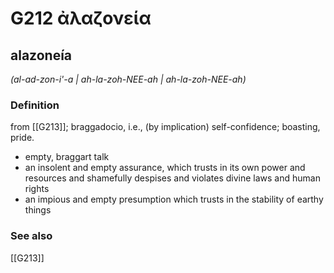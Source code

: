# G212 ἀλαζονεία

## alazoneía

_(al-ad-zon-i'-a | ah-la-zoh-NEE-ah | ah-la-zoh-NEE-ah)_

### Definition

from [[G213]]; braggadocio, i.e., (by implication) self-confidence; boasting, pride.

- empty, braggart talk
- an insolent and empty assurance, which trusts in its own power and resources and shamefully despises and violates divine laws and human rights
- an impious and empty presumption which trusts in the stability of earthy things

### See also

[[G213]]

